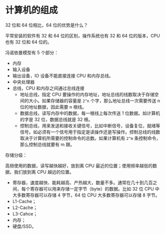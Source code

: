 # 计算机的组成

32 位和 64 位相比，64 位的优势是什么？

平常安装的软件有 32 和 64 位的区别，操作系统也有 32 和 64 位的版本，CPU 也有 32 位和 64 位的。

冯诺依曼模型有 5 个部分：

- 内存
- 输入设备
- 输出设备，IO 设备不能直接连接 CPU 和内存总线。
- 中央处理器
- 总线，CPU 和内存之间通过总线连接
  - 地址总线，指定 CPU 要操作的内存地址，地址总线的线数取决于存储空间的大小。如果存储器的容量是 `2^n` 个字，那么地址总线一次需要传送 n 位的地址数据，因此需要 n 根线。
  - 数据总线，读写内存中的数据，每一根线上每次传送 1 位数据。如计算机的字是 32 位，数据总线就是 32 根。
  - 控制总线，用来发送和接收关键信号，比如中断信号，设备复位，就绪等信号。如必须有一个信号用于指定是读操作还是写操作。控制总线的线数取决于计算机所需要的控制命令的总数。如果计算机有 `2^m` 条控制命令，那么控制总线就要有 m 跟。

存储分级：

高频使用的数据，读写越快越好，放到离 CPU 最近的位置；使用频率越低的数据，我们放到离 CPU 越远的位置。

- 寄存器，速度越快、能耗越高、产热越大，数量不多。通常在几十到几百之间，每个寄存器可以用来存储一定字节（byte）的数据。比如 32 位 CPU 中大多数寄存器可以存储 4 字节，64 位 CPU 大多数寄存器可以存储 8 字节。
- L1-Cache；
- L2-Cache；
- L3-Cahce；
- 内存；
- 硬盘/SSD。
